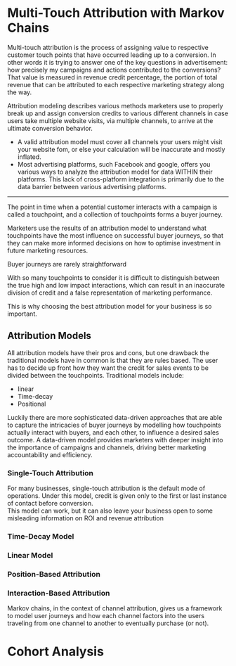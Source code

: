 # Multi-Touch Attribution with Markov Chains

Multi-touch attribution is the process of assigning value to respective customer touch points that have occurred leading up to a conversion. In other words it is trying to answer one of the key questions in advertisement: how precisely my campaigns and actions contributed to the conversions? That value is measured in revenue credit percentage, the portion of total revenue that can be attributed to each respective marketing strategy along the way.

Attribution modeling describes various methods marketers use to properly break up and assign conversion credits to various different channels in case users take multiple website visits, via multiple channels, to arrive at the ultimate conversion behavior.

* A valid attribution model  must cover all channels your users might visit your website fom, or else your calculation will be inaccurate and mostly inflated. 
* Most advertising platforms, such Facebook and google, offers you various ways to analyze the attribution model for data WITHIN their platforms. This lack of cross-platform integration is primarily due to the data barrier between various advertising platforms.

----

The point in time when a potential customer interacts with a campaign is called a touchpoint, and a collection of touchpoints forms a buyer journey.

Marketers use the results of an attribution model to understand what touchpoints have the most influence on successful buyer journeys, so that they can make more informed decisions on how to optimise investment in future marketing resources.

Buyer journeys are rarely straightforward

With so many touchpoints to consider it is difficult to distinguish between the true high and low impact interactions, which can result in an inaccurate division of credit and a false representation of marketing performance.

This is why choosing the best attribution model for your business is so important.

## Attribution Models

All attribution models have their pros and cons, but one drawback the traditional models have in common is that they are rules based. The user has to decide up front how they want the credit for sales events to be divided between the touchpoints. Traditional models include:
* linear
* Time-decay
* Positional

Luckily there are more sophisticated data-driven approaches that are able to capture the intricacies of buyer journeys by modelling how touchpoints actually interact with buyers, and each other, to influence a desired sales outcome. A data-driven model provides marketers with deeper insight into the importance of campaigns and channels, driving better marketing accountability and efficiency.

### Single-Touch Attribution
For many businesses, single-touch attribution is the default mode of operations. Under this model, credit is given only to the first or last instance of contact before conversion.  
This model can work, but it can also leave your business open to some misleading information on ROI and revenue attribution

### Time-Decay Model

### Linear Model

### Position-Based Attribution

### Interaction-Based Attribution

Markov chains, in the context of channel attribution, gives us a framework to model user journeys and how each channel factors into the users traveling from one channel to another to eventually purchase (or not).


# Cohort Analysis


